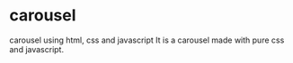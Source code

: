 # carousel
carousel using html, css and javascript
It is a carousel made with pure css and javascript.

